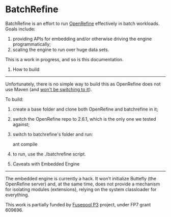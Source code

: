 BatchRefine
===========

BatchRefine is an effort to run  [OpenRefine](http://openrefine.org) effectively in batch workloads. Goals include:

1. providing APIs for embedding and/or otherwise driving the engine programmatically;
2. scaling the engine to run over huge data sets. 

This is a work in progress, and so is this documentation.

1. How to build
---------------
Unfortunately, there is no simple way to build this as OpenRefine does not use Maven (and [won't be switching to it](https://code.google.com/p/google-refine/issues/detail?id=71)). 

To build:
1. create a base folder and clone both OpenRefine and batchrefine in it;
2. switch the OpenRefine repo to 2.6.1, which is the only one we tested against;
3. switch to batchrefine's folder and run:

   ant compile
   
3. to run, use the ./batchrefine script.


2. Caveats with Embedded Engine
-------------------------------
The embedded engine is currently a hack. It won't initialize Buttefly (the OpenRefine server) and, at the same time, does not provide a mechanism for isolating modules (extensions), relying on the system classloader for everything. 

This work is partially funded by [Fusepool P3](http://www.fusepool.eu/p3) project, under FP7 grant 609696.

